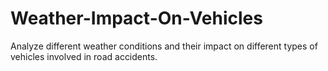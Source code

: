 # Weather-Impact-On-Vehicles
Analyze different weather conditions and their impact on different types of vehicles involved in road accidents.
